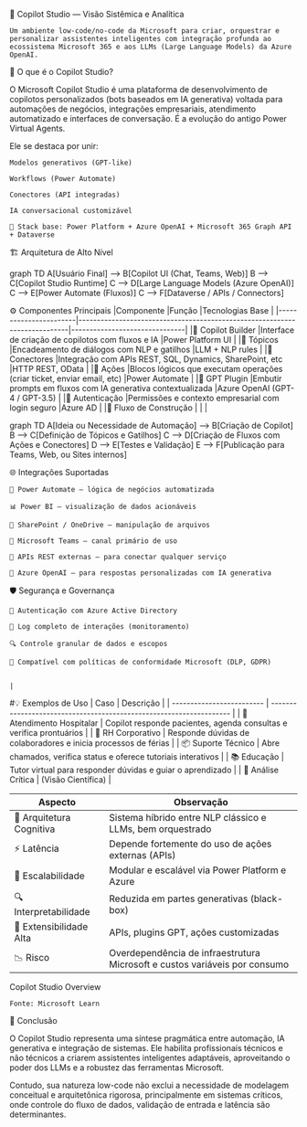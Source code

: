 🧠 Copilot Studio — Visão Sistêmica e Analítica

    Um ambiente low-code/no-code da Microsoft para criar, orquestrar e personalizar assistentes inteligentes com integração profunda ao ecossistema Microsoft 365 e aos LLMs (Large Language Models) da Azure OpenAI.

📌 O que é o Copilot Studio?

O Microsoft Copilot Studio é uma plataforma de desenvolvimento de copilotos personalizados (bots baseados em IA generativa) voltada para automações de negócios, integrações empresariais, atendimento automatizado e interfaces de conversação. É a evolução do antigo Power Virtual Agents.

Ele se destaca por unir:

    Modelos generativos (GPT-like)

    Workflows (Power Automate)

    Conectores (API integradas)

    IA conversacional customizável

    🧩 Stack base: Power Platform + Azure OpenAI + Microsoft 365 Graph API + Dataverse

🏗️ Arquitetura de Alto Nível

graph TD
A[Usuário Final] --> B[Copilot UI (Chat, Teams, Web)]
B --> C[Copilot Studio Runtime]
C --> D[Large Language Models (Azure OpenAI)]
C --> E[Power Automate (Fluxos)]
C --> F[Dataverse / APIs / Connectors]

⚙️ Componentes Principais
|Componente	            |Função	                                                                    |Tecnologias Base               |
|-----------------------|---------------------------------------------------------------------------|-------------------------------|
|🤖 Copilot Builder	    |Interface de criação de copilotos com fluxos e IA	                        |Power Platform UI              |
|🧭 Tópicos	            |Encadeamento de diálogos com NLP e gatilhos	                            |LLM + NLP rules                |
|🔌 Conectores	        |Integração com APIs REST, SQL, Dynamics, SharePoint, etc	                |HTTP REST, OData               |
|🧬 Ações	            |Blocos lógicos que executam operações (criar ticket, enviar email, etc)	|Power Automate                 |
|🧠 GPT Plugin	        |Embutir prompts em fluxos com IA generativa contextualizada	            |Azure OpenAI (GPT-4 / GPT-3.5) |
|🔐 Autenticação	    |Permissões e contexto empresarial com login seguro	                        |Azure AD                       |
|🧭 Fluxo de Construção |                                                                           |                               |

graph TD
A[Ideia ou Necessidade de Automação] --> B[Criação de Copilot]
B --> C[Definição de Tópicos e Gatilhos]
C --> D[Criação de Fluxos com Ações e Conectores]
D --> E[Testes e Validação]
E --> F[Publicação para Teams, Web, ou Sites internos]

🌐 Integrações Suportadas

    🔄 Power Automate — lógica de negócios automatizada

    📊 Power BI — visualização de dados acionáveis

    📁 SharePoint / OneDrive — manipulação de arquivos

    💬 Microsoft Teams — canal primário de uso

    📡 APIs REST externas — para conectar qualquer serviço

    🧠 Azure OpenAI — para respostas personalizadas com IA generativa

🛡️ Segurança e Governança

    🔐 Autenticação com Azure Active Directory

    📜 Log completo de interações (monitoramento)

    🔍 Controle granular de dados e escopos

    🧭 Compatível com políticas de conformidade Microsoft (DLP, GDPR)

                                                                             |  

#💡 Exemplos de Uso 
| Caso                      | Descrição                                                           |
| ------------------------- | ------------------------------------------------------------------- |
| 🏥 Atendimento Hospitalar | Copilot responde pacientes, agenda consultas e verifica prontuários |
| 🏢 RH Corporativo         | Responde dúvidas de colaboradores e inicia processos de férias      |
| 📦 Suporte Técnico        | Abre chamados, verifica status e oferece tutoriais interativos      |
| 📚 Educação               | Tutor virtual para responder dúvidas e guiar o aprendizado          |
| 🧪 Análise Crítica        | (Visão Científica)                                                  |


| Aspecto                  | Observação                                                                 |
| ------------------------ | -------------------------------------------------------------------------- |
| 🧠 Arquitetura Cognitiva | Sistema híbrido entre NLP clássico e LLMs, bem orquestrado                 |
| ⚡ Latência              | Depende fortemente do uso de ações externas (APIs)                         |
| 🎯 Escalabilidade        | Modular e escalável via Power Platform e Azure                             |
| 🔍 Interpretabilidade    | Reduzida em partes generativas (black-box)                                 |
| 🧩 Extensibilidade Alta  | APIs, plugins GPT, ações customizadas                                      |
| 📉 Risco                 | Overdependência de infraestrutura Microsoft e custos variáveis por consumo |


Copilot Studio Overview

    Fonte: Microsoft Learn

🧠 Conclusão

O Copilot Studio representa uma síntese pragmática entre automação, IA generativa e integração de sistemas. Ele habilita profissionais técnicos e não técnicos a criarem assistentes inteligentes adaptáveis, aproveitando o poder dos LLMs e a robustez das ferramentas Microsoft.

Contudo, sua natureza low-code não exclui a necessidade de modelagem conceitual e arquitetônica rigorosa, principalmente em sistemas críticos, onde controle do fluxo de dados, validação de entrada e latência são determinantes.
